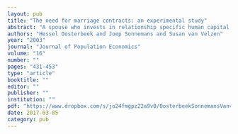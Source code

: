 ```yaml
---
layout: pub
title: "The need for marriage contracts: an experimental study"
abstract: "A spouse who invests in relationship specific human capital enlarges the size of a couple’s total surplus. Such investments typically also weaken the outside opportunities of the specializing spouse and thereby her bargaining position. Realizing this, underinvestment in relationship specific human capital may result. This reduces the couple’s potential surplus. Private or public marriage contracts can stipulate conditions to solve this holdup underinvestment problem. This paper reports about an experiment that addresses the practical relevance of this problem. We find that although underinvestment in home production occurs, it is less frequent than game theory predicts. That is: players are prepared to specialize in home production when backwards induction predicts them not to do so. Furthermore, we find that the non-investing spouses are less opportunistic towards their partners when the large surplus has been created by the spouse than when the size of the surplus is determined exogenously."
authors: "Hessel Oosterbeek and Joep Sonnemans and Susan van Velzen"
year: "2003"
journal: "Journal of Population Economics"
volume: "16"
number: ""
pages: "431-453"
type: "article"
booktitle: ""
editor: ""
publisher: ""
institution: ""
pdf: "https://www.dropbox.com/s/jo24fmgpz22a9v0/OosterbeekSonnemansVanvelzen2003jpope.pdf?dl=0"
date: 2017-03-05
category: pub
---
```

